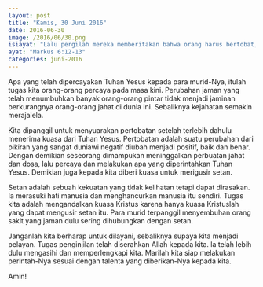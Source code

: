 ```yaml
---
layout: post
title: "Kamis, 30 Juni 2016"
date: 2016-06-30
image: /2016/06/30.png
isiayat: "Lalu pergilah mereka memberitakan bahwa orang harus bertobat, dan mereka mengusir banyak setan, dan mengoles banyak orang sakit dengan minyak dan menyembuhkan mereka."
ayat: "Markus 6:12-13"
categories: juni-2016
---
```


Apa yang telah dipercayakan Tuhan Yesus kepada para murid-Nya, itulah tugas kita orang-orang percaya pada masa kini. Perubahan jaman yang telah menumbuhkan banyak orang-orang pintar tidak menjadi jaminan berkurangnya orang-orang jahat di dunia ini. Sebaliknya kejahatan semakin merajalela.

Kita dipanggil untuk menyuarakan pertobatan setelah terlebih dahulu menerima kuasa dari Tuhan Yesus. Pertobatan adalah suatu perubahan dari pikiran yang sangat duniawi negatif diubah menjadi positif, baik dan benar. Dengan demikian seseorang dimampukan meninggalkan perbuatan jahat dan dosa, lalu percaya dan melakukan apa yang diperintahkan Tuhan Yesus. Demikian juga kepada kita diberi kuasa untuk merigusir setan.

Setan adalah sebuah kekuatan yang tidak kelihatan tetapi dapat dirasakan. Ia merasuki hati manusia dan menghancurkan manusia itu sendiri. Tugas kita adalah mengandalkan kuasa Kristus karena hanya kuasa Kristuslah yang dapat mengusir setan itu. Para murid terpanggil menyembuhan orang sakit yang jaman dulu sering dihubungkan dengan setan.

Janganlah kita berharap untuk dilayani, sebaliknya supaya kita menjadi pelayan. Tugas penginjilan telah diserahkan Allah kepada kita. la telah lebih dulu mengasihi dan memperlengkapi kita. Marilah kita siap melakukan perintah-Nya sesuai dengan talenta yang diberikan-Nya kepada kita.

Amin!